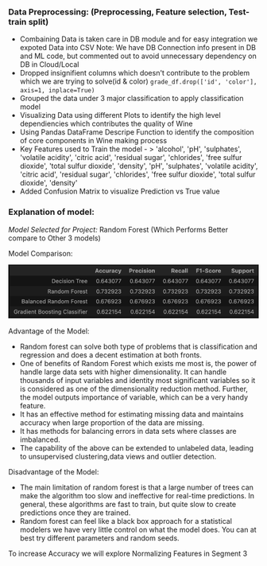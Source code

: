### Data Preprocessing: (Preprocessing, Feature selection, Test-train split)
- Combaining Data is taken care in DB module and for easy integration we expoted Data into CSV
    Note: We have DB Connection info present in DB and ML code, but commented out to avoid unnecessary dependency on DB in Cloud/Local
- Dropped insignifient columns which doesn't contribute to the problem which we are trying to solve(id & color)
    `grade_df.drop(['id', 'color'], axis=1, inplace=True)
    `
- Grouped the data under 3 major classification to apply classification model
- Visualizing Data using different Plots to identify the high level dependiencies which contributes the quality of Wine
- Using Pandas DataFrame Descripe Function to identify the composition of core components in Wine making process
- Key Features used to Train the model - > 'alcohol', 'pH', 'sulphates', 'volatile acidity', 'citric acid', 'residual sugar', 'chlorides', 'free sulfur dioxide', 'total sulfur dioxide', 'density', 'pH', 'sulphates', 'volatile acidity', 'citric acid', 'residual sugar', 'chlorides', 'free sulfur dioxide', 'total sulfur dioxide', 'density'
- Added Confusion Matrix to visualize Prediction vs True value

### Explanation of model:

*Model Selected for Project:* Random Forest (Which Performs Better compare to Other 3 models)

Model Comparison:

 ![ML Output](https://github.com/schriste6/Final_Project_Team4_Red_vs_White/blob/main/ML/ML_Comparison.png)

Advantage of the Model:
- Random forest can solve both type of problems that is classification and regression and does a decent estimation at both fronts.
- One of benefits of Random Forest which exists me most is, the power of handle large data sets with higher dimensionality. It can handle thousands of input variables and identity most significant variables so it is considered as one of the dimensionality reduction method. Further, the model outputs importance of variable, which can be a very handy feature.
- It has an effective method for estimating missing data and maintains accuracy when large proportion of the data are missing.
- It has methods for balancing errors in data sets where classes are imbalanced.
- The capability of the above can be extended to unlabeled data, leading to unsupervised clustering,data views and outlier detection.

Disadvantage of the Model: 
- The main limitation of random forest is that a large number of trees can make the algorithm too slow and ineffective for real-time predictions. In general, these algorithms are fast to train, but quite slow to create predictions once they are trained.
- Random forest can feel like a black box approach for a statistical modelers we have very little control on what the model does. You can at best try different parameters and random seeds.

To increase Accuracy we will explore Normalizing Features in Segment 3
